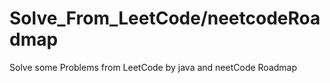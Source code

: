 # Solve_From_LeetCode/neetcodeRoadmap
Solve some Problems from LeetCode by java and neetCode Roadmap
